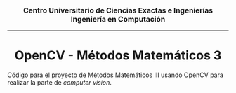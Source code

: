 <h3 align='center'>
Centro Universitario de Ciencias Exactas e Ingenierías<br>
Ingeniería en Computación
</h3>

---

<h1 align='center'>
OpenCV - Métodos Matemáticos 3
</h1>

Código para el proyecto de Métodos Matemáticos III usando OpenCV para realizar la parte de _computer vision_.

